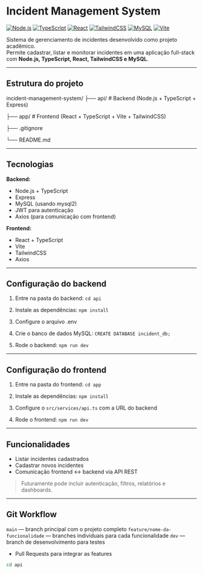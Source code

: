 # Incident Management System

[![Node.js](https://img.shields.io/badge/Node.js-339933?style=for-the-badge&logo=node.js&logoColor=white)](https://nodejs.org/)
[![TypeScript](https://img.shields.io/badge/TypeScript-3178C6?style=for-the-badge&logo=typescript&logoColor=white)](https://www.typescriptlang.org/)
[![React](https://img.shields.io/badge/React-61DAFB?style=for-the-badge&logo=react&logoColor=black)](https://reactjs.org/)
[![TailwindCSS](https://img.shields.io/badge/TailwindCSS-06B6D4?style=for-the-badge&logo=tailwind-css&logoColor=white)](https://tailwindcss.com/)
[![MySQL](https://img.shields.io/badge/MySQL-4479A1?style=for-the-badge&logo=mysql&logoColor=white)](https://www.mysql.com/)
[![Vite](https://img.shields.io/badge/Vite-646CFF?style=for-the-badge&logo=vite&logoColor=white)](https://vitejs.dev/)

Sistema de gerenciamento de incidentes desenvolvido como projeto acadêmico.  
Permite cadastrar, listar e monitorar incidentes em uma aplicação full-stack com **Node.js, TypeScript, React, TailwindCSS e MySQL**.

---

##  Estrutura do projeto

incident-management-system/
├── api/ # Backend (Node.js + TypeScript + Express)

├── app/ # Frontend (React + TypeScript + Vite + TailwindCSS)

├── .gitignore

└── README.md


---

##  Tecnologias

**Backend:**

- Node.js + TypeScript  
- Express  
- MySQL (usando mysql2)  
- JWT para autenticação  
- Axios (para comunicação com frontend)

**Frontend:**

- React + TypeScript  
- Vite  
- TailwindCSS  
- Axios

---

##  Configuração do backend

1. Entre na pasta do backend:
```cd api```

2. Instale as dependências:
```npm install```

3. Configure o arquivo .env
4. Crie o banco de dados MySQL:
```CREATE DATABASE incident_db;```

5. Rode o backend:
```npm run dev```

---

## Configuração do frontend

1. Entre na pasta do frontend:
```cd app```

2. Instale as dependências:
```npm install```

3. Configure o `src/services/api.ts` com a URL do backend
4. Rode o frontend:
```npm run dev```

---

 ## Funcionalidades

- Listar incidentes cadastrados
- Cadastrar novos incidentes
- Comunicação frontend ↔ backend via API REST
> Futuramente pode incluir autenticação, filtros, relatórios e dashboards.

---

## Git Workflow

`main` — branch principal com o projeto completo
`feature/nome-da-funcionalidade` — branches individuais para cada funcionalidade
`dev` — branch de desenvolvimento para testes
- Pull Requests para integrar as features



```bash
cd api
